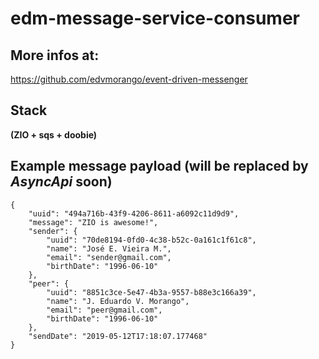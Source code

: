 # edm-message-service-consumer

## More infos at:
https://github.com/edvmorango/event-driven-messenger

## Stack 
__(ZIO + sqs + doobie)__


## Example message payload (will be replaced by __*AsyncApi*__ soon)

```
{
    "uuid": "494a716b-43f9-4206-8611-a6092c11d9d9",
    "message": "ZIO is awesome!",
    "sender": {
        "uuid": "70de8194-0fd0-4c38-b52c-0a161c1f61c8",
        "name": "José E. Vieira M.",
        "email": "sender@gmail.com",
        "birthDate": "1996-06-10"
    },
    "peer": {
        "uuid": "8851c3ce-5e47-4b3a-9557-b88e3c166a39",
        "name": "J. Eduardo V. Morango",
        "email": "peer@gmail.com",
        "birthDate": "1996-06-10"
    },
    "sendDate": "2019-05-12T17:18:07.177468"
}
```
